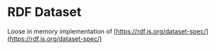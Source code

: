 # RDF Dataset

Loose in memory implementation of [https://rdf.js.org/dataset-spec/](https://rdf.js.org/dataset-spec/)
